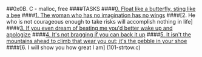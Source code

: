 ##0x0B. C - malloc, free
####TASKS
####[0. Float like a butterfly, sting like a bee](0-create_array.c)
####[1. The woman who has no imagination has no wings](1-strdup.c)
####[2. He who is not courageous enough to take risks will accomplish nothing in life]
####[3. If you even dream of beating me you'd better wake up and apologize](3-alloc_grid.c)
####[4. It's not bragging if you can back it up](4-free_grid.c)
####[5. It isn't the mountains ahead to climb that wear you out; it's the pebble in your shoe](100-argstostr.c)
####[6. I will show you how great I am] (101-strtow.c)
